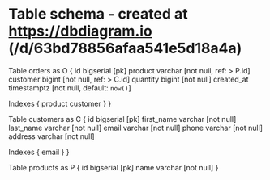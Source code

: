 # Table schema - created at https://dbdiagram.io (/d/63bd78856afaa541e5d18a4a)


Table orders as O {
  id bigserial [pk]
  product varchar [not null, ref: > P.id]
  customer bigint [not null, ref: > C.id] 
  quantity bigint [not null]
  created_at timestamptz [not null, default: `now()`]

  Indexes {
    product
    customer
  }
}

Table customers as C {
  id bigserial [pk]
  first_name varchar [not null]
  last_name varchar [not null]
  email varchar [not null]
  phone varchar [not null]
  address varchar [not null]

  Indexes {
    email
  }
}

Table products as P {
  id bigserial [pk]
  name varchar [not null]
}